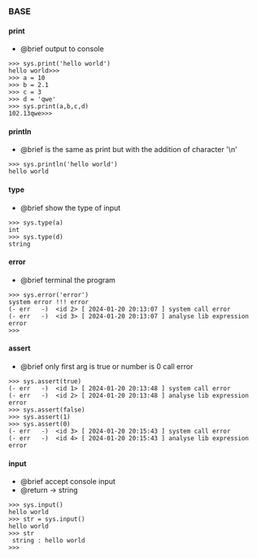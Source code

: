 ### BASE 

#### print 
- @brief 
output to console
```
>>> sys.print('hello world')  
hello world>>> 
>>> a = 10     
>>> b = 2.1
>>> c = 3
>>> d = 'qwe'
>>> sys.print(a,b,c,d)
102.13qwe>>> 
```

#### println
- @brief 
is the same as print but with the addition of character '\n'
```
>>> sys.println('hello world')
hello world
```

#### type
- @brief 
show the type of input 
```
>>> sys.type(a)
int
>>> sys.type(d) 
string
```

#### error
- @brief 
terminal the program
```
>>> sys.error('error')
system error !!! error
(- err   -)  <id 2> [ 2024-01-20 20:13:07 ] system call error
(- err   -)  <id 3> [ 2024-01-20 20:13:07 ] analyse lib expression error
>>>
```

#### assert
- @brief 
only first arg is true or number is 0 call error 
```
>>> sys.assert(true)
(- err   -)  <id 1> [ 2024-01-20 20:13:48 ] system call error
(- err   -)  <id 2> [ 2024-01-20 20:13:48 ] analyse lib expression error
>>> sys.assert(false)   
>>> sys.assert(1) 
>>> sys.assert(0) 
(- err   -)  <id 3> [ 2024-01-20 20:15:43 ] system call error
(- err   -)  <id 4> [ 2024-01-20 20:15:43 ] analyse lib expression error
```

#### input
- @brief 
accept console input
- @return -> string
```
>>> sys.input()
hello world
>>> str = sys.input() 
hello world
>>> str
 string : hello world 
>>>
```